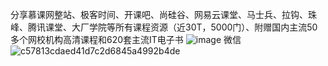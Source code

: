 分享慕课网整站、极客时间、开课吧、尚硅谷、网易云课堂、马士兵、拉钩、珠峰、腾讯课堂、大厂学院等所有课程资源（近30T，5000门）、附赠国内主流50多个网校机构高清课程和620套主流IT电子书
![image](https://user-images.githubusercontent.com/102040770/159281283-4c4b53e4-8f7c-4327-bca8-7a0eea0d7c1c.png)
微信
![c57813cdaed41d7c2d6845a4992b4de](https://user-images.githubusercontent.com/102040770/159281619-1a852491-888c-4b9d-b64d-902a7bb6597d.jpg)
